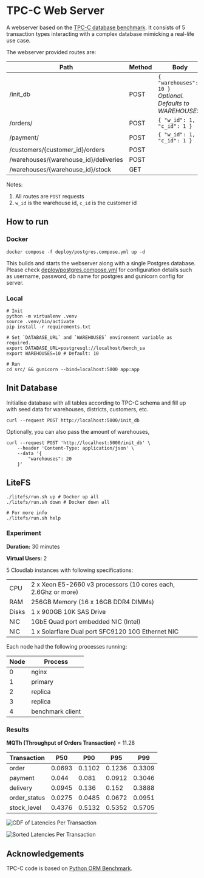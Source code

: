 # TPC-C Web Server

A webserver based on the [TPC-C database benchmark](https://www.tpc.org/tpcc/default5.asp). It consists of 5 transaction
types interacting with a complex database mimicking a real-life use case.

The webserver provided routes are:

| Path                                  | Method | Body                                                            |
|---------------------------------------|--------|-----------------------------------------------------------------|
| /init_db    	                         | POST   | `{ "warehouses": 10 }`<br>_Optional. Defaults to WAREHOUSES._ 	 |
| /orders/                              | POST   | `{ "w_id": 1, "c_id": 1 }`                                      |
| /payment/                             | POST   | `{ "w_id": 1, "c_id": 1 }`                                      |
| /customers/{customer_id}/orders       | POST   |                                                                 |
| /warehouses/{warehouse_id}/deliveries | POST   |                                                                 |
| /warehouses/{warehouse_id}/stock      | GET    |                                                                 |

Notes:

1. All routes are `POST` requests
2. `w_id` is the warehouse id, `c_id` is the customer id

## How to run

### Docker

```shell
docker compose -f deploy/postgres.compose.yml up -d
```

This builds and starts the webserver along with a single Postgres database. Please
check [deploy/postgres.compose.yml](deploy/postgres.compose.yml) for configuration details such as username, password,
db name for postgres and gunicorn config for server.

### Local

```shell
# Init
python -m virtualenv .venv
source .venv/bin/activate
pip install -r requirements.txt

# Set `DATABASE_URL` and `WAREHOUSES` environment variable as required.
export DATABASE_URL=postgresql://localhost/bench_sa
export WAREHOUSES=10 # Default: 10 

# Run
cd src/ && gunicorn --bind=localhost:5000 app:app
```

## Init Database

Initialise database with all tables according to TPC-C schema and fill up with seed data for warehouses, districts,
customers, etc.

```shell
curl --request POST http://localhost:5000/init_db
```

Optionally, you can also pass the amount of warehouses,

```shell
curl --request POST 'http://localhost:5000/init_db' \
    --header 'Content-Type: application/json' \
    --data '{
        "warehouses": 20
    }'
```

## LiteFS

```shell
./litefs/run.sh up # Docker up all
./litefs/run.sh down # Docker down all

# For more info
./litefs/run.sh help
```

### Experiment

**Duration:** 30 minutes

**Virtual Users:** 2

5 Cloudlab instances with following specifications:

|       |                                                                |
|-------|----------------------------------------------------------------|
| CPU   | 2 x Xeon E5-2660 v3 processors (10 cores each, 2.6Ghz or more) |
| RAM   | 256GB Memory (16 x 16GB DDR4 DIMMs)                            |
| Disks | 1 x 900GB 10K SAS Drive                                        |
| NIC   | 1GbE Quad port embedded NIC (Intel)                            |
| NIC   | 1 x Solarflare Dual port SFC9120 10G Ethernet NIC              |

Each node had the following processes running:

| **Node** | **Process**      |
|----------|------------------|
| 0        | nginx            |
| 1        | primary          |
| 2        | replica          |
| 3        | replica          |
| 4        | benchmark client |

### Results

**MQTh (Throughput of Orders Transaction)** = 11.28

| Transaction  | P50    | P90    | P95    | P99    |
|--------------|--------|--------|--------|--------|
| order        | 0.0693 | 0.1102 | 0.1236 | 0.3309 |
| payment      | 0.044  | 0.081  | 0.0912 | 0.3046 |
| delivery     | 0.0945 | 0.136  | 0.152  | 0.3888 |
| order_status | 0.0275 | 0.0485 | 0.0672 | 0.0951 |
| stock_level  | 0.4376 | 0.5132 | 0.5352 | 0.5705 |

![CDF of Latencies Per Transaction](results/cloudlab_1800/cdf_latency.png)

![Sorted Latencies Per Transaction](results/cloudlab_1800/sorted_latency.png)

## Acknowledgements

TPC-C code is based on [Python ORM Benchmark](https://github.com/DominovTut/Python_ORM_Benchmark/).